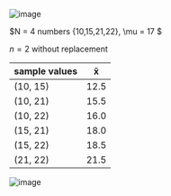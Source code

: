 ![image](https://github.com/user-attachments/assets/e6eebff6-e73a-4b69-8b15-8ee89dd0bb6b)

$N = 4 numbers {10,15,21,22}, \mu = 17 $  

$n=2$ without replacement 

|  sample values  |   x̄ |
|----------------   |---- | 
| (10, 15)          |12.5 |
| (10, 21)          |15.5 |
| (10, 22)          |16.0 |
| (15, 21)          |18.0 |
| (15, 22)          |18.5 |
| (21, 22)          |21.5 |  
  
![image](https://github.com/user-attachments/assets/d4d5345b-2025-4ac4-9321-779a463de765)

